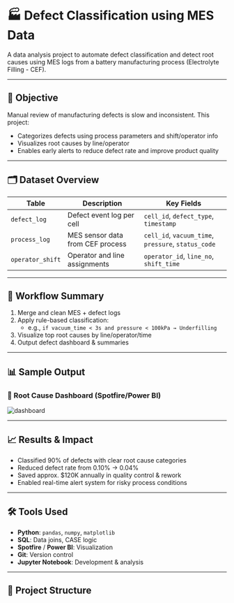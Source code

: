 # 🏭 Defect Classification using MES Data

A data analysis project to automate defect classification and detect root causes using MES logs from a battery manufacturing process (Electrolyte Filling - CEF).

---

## 🎯 Objective

Manual review of manufacturing defects is slow and inconsistent. This project:
- Categorizes defects using process parameters and shift/operator info
- Visualizes root causes by line/operator
- Enables early alerts to reduce defect rate and improve product quality

---

## 🗂 Dataset Overview

| Table            | Description                        | Key Fields                              |
|------------------|------------------------------------|------------------------------------------|
| `defect_log`     | Defect event log per cell          | `cell_id`, `defect_type`, `timestamp`   |
| `process_log`    | MES sensor data from CEF process   | `cell_id`, `vacuum_time`, `pressure`, `status_code` |
| `operator_shift` | Operator and line assignments      | `operator_id`, `line_no`, `shift_time`  |

---

## 🧪 Workflow Summary

1. Merge and clean MES + defect logs
2. Apply rule-based classification:
   - e.g., `if vacuum_time < 3s and pressure < 100kPa → Underfilling`
3. Visualize top root causes by line/operator/time
4. Output defect dashboard & summaries

---

## 📊 Sample Output

### 📌 Root Cause Dashboard (Spotfire/Power BI)

![dashboard](dashboard/dashboard_spotfire.png)

---

## 📈 Results & Impact

- Classified 90% of defects with clear root cause categories
- Reduced defect rate from 0.10% → 0.04%
- Saved approx. \$120K annually in quality control & rework
- Enabled real-time alert system for risky process conditions

---

## 🛠 Tools Used

- **Python**: `pandas`, `numpy`, `matplotlib`
- **SQL**: Data joins, CASE logic
- **Spotfire** / **Power BI**: Visualization
- **Git**: Version control
- **Jupyter Notebook**: Development & analysis

---

## 📁 Project Structure

